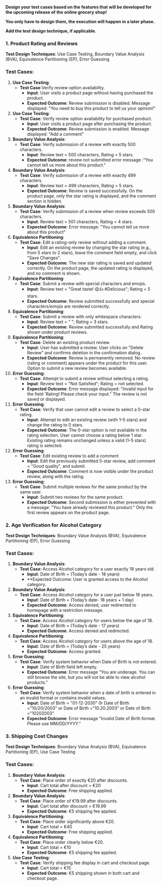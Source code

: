 **Design your test cases based on the features that will be developed for the upcoming release of the online grocery shop!**

**You only have to design them, the execution will happen in a later phase.**

**Add the test design technique, if applicable.**


### **1. Product Rating and Reviews**

**Test Design Techniques**: Use Case Testing,  Boundary Value Analysis (BVA), Equivalence Partitioning (EP), Error Guessing

### Test Cases:
1. **Use Case Testing**:
      - **Test Case**:Verify review option availability.
         - **Input**: User visits a product page without having purchased the product.
         - **Expected Outcome**: Review submission is disabled. Message displayed: "You need to buy this product to tell us your opinion!"
3. **Use Case Testing**:
      - **Test Case**: Verify review option availability for purchased product.
         - **Input**: User visits a product page after purchasing the product.
         - **Expected Outcome**: Review submission is enabled. Message displayed: "Add a comment"
4. **Boundary Value Analysis**:
    - **Test Case**: Verify submission of a review with exactly 500 characters.
        - **Input**: Review text = 500 characters, Rating = 5 stars.
        - **Expected Outcome**: review not submitted error message :"You cannot tell us more about this product."
5. **Boundary Value Analysis**:
    - **Test Case**: Verify submission of a review with exactly 499 characters.
        - **Input**: Review text = 499 characters, Rating = 5 stars.
        - **Expected Outcome**: Review is saved successfully. On the product page, only the star rating is displayed, and the comment section is hidden.
6. **Boundary Value Analysis**:
    - **Test Case**: Verify submission of a review when review exceeds 500 characters.
        - **Input**: Review text = 501 characters, Rating = 4 stars.
        - **Expected Outcome**: Error message: "You cannot tell us more about this product"
7. **Equivalence Partitioning**:        
    - **Test Case**: Edit a rating-only review without adding a comment.
        - **Input**: Edit an existing review by changing the star rating (e.g., from 5 stars to 2 stars), leave the comment field empty, and click "Save Changes".
        - **Expected Outcome**: The new star rating is saved and updated correctly. On the product page, the updated rating is displayed, and no comment is shown.
8. **Equivalence Partitioning**: 
    - **Test Case**: Submit a review with special characters and emojis.
        - **Input**: Review text = "Great taste! 😋👍 #Delicious"; Rating = 5 stars.
        - **Expected Outcome**: Review submitted successfully and special characters/emojis are rendered correctly.
9. **Equivalence Partitioning**:
    - **Test Case**: Submit a review with only whitespace characters.
        - **Input**: Review text = "   "; Rating = 3 stars.
        - **Expected Outcome**: Review submitted successfully and Rating shown under product reviews.
10. **Equivalence Partitioning**:
    - **Test Case**: Delete an existing product review
        - **Input**: User has submitted a review. User clicks on "Delete Review" and confirms deletion in the confirmation dialog.
        - **Expected Outcome**: Review is permanently removed. No review (rating or comment) appears under the product for this user. Option to submit a new review becomes available.
11. **Error Guessing**:
    - **Test Case**: Attempt to submit a review without selecting a rating.
        - **Input**: Review text = "Not Satisfied"; Rating = not selected.
        - **Expected Outcome**: Error message displayed: "Invalid input for the field 'Rating! Please check your input." The review is not saved or displayed.
12. **Error Guessing**:
     - **Test Case**: Verify that user cannot edit a review to select a 0-star rating.
        - **Input**: Attempt to edit an existing review (with 1–5 stars) and change the rating to 0 stars.
        - **Expected Outcome**: The 0-star option is not available in the rating selection. User cannot choose a rating below 1 star. Existing rating remains unchanged unless a valid (1–5 stars) rating is selected.      
13. **Error Guessing**: 
     - **Test Case**: Edit existing review to add a comment
        - **Input**: Edit the previously submitted 5-star review, add comment = "Good quality", and submit.
        - **Expected Outcome**: Comment is now visible under the product review, along with the rating.
14. **Error Guessing**:
     - **Test Case**: Submit multiple reviews for the same product by the same user.
        - **Input**: Submit two reviews for the same product.
        - **Expected Outcome**: Second submission is either prevented with a message: "You have already reviewed this product." Only the first review appears on the product page.

       
### **2. Age Verification for Alcohol Category**

**Test Design Techniques**: Boundary Value Analysis (BVA), Equivalence Partitioning (EP), Error Guessing

### Test Cases:

1. **Boundary Value Analysis**:
    - **Test Case**: Access Alcohol category for a user exactly 18 years old.
        - **Input**: Date of Birth = (Today’s date - 18 years)
        - **Expected Outcome: User is granted access to the Alcohol category.
2. **Boundary Value Analysis**:
    - **Test Case**: Access Alcohol category for a user just below 18 years.
        - **Input**: Date of Birth = (Today’s date- 18 years + 1 day)
        - **Expected Outcome**: Access denied, user redirected to homepage with a restriction message.
3. **Equivalence Partitioning**:
    - **Test Case**: Access Alcohol category for users below the age of 18.
        - **Input**: Date of Birth = (Today’s date - 17 years)
        - **Expected Outcome**: Access denied and redirected.
3. **Equivalence Partitioning**:
    - **Test Case**: Access Alcohol category for users above the age of 18.
        - **Input**:  Date of Birth = (Today’s date - 25 years)
        - **Expected Outcome**: Access granted.
4. **Error Guessing**:
    - **Test Case**: Verify system behavior when Date of Birth is not entered.
        - **Input**: Date of Birth field left empty.
        - **Expected Outcome**: Error message "You are underage. You can still browse the site, but you will not be able to view alcohol products."
5. **Error Guessing**:
    - **Test Case**: Verify system behavior when a date of birth is entered in an invalid format or contains invalid values.
        - **Input**: Date of Birth = "01-12-2030" 0r Date of Birth ="10/20/2003" or Date of Birth ="10.20.2003" or Date of Birth ="10202003"
        - **Expected Outcome**: Error message "Invalid Date of Birth format. Please use MM/DD/YYYY."

### **3. Shipping Cost Changes**

**Test Design Techniques**: Boundary Value Analysis (BVA), Equivalence Partitioning (EP), Use Case Testing

### Test Cases:

1. **Boundary Value Analysis**:
    - **Test Case**: Place order of exactly €20 after discounts.
        - **Input**: Cart total after discount = €20
        - **Expected Outcome**: Free shipping applied.
2. **Boundary Value Analysis**:
    - **Test Case**: Place order of €19.99 after discounts.
        - **Input**: Cart total after discount = €19.99
        - **Expected Outcome**: €5 shipping fee applied.
4. **Equivalence Partitioning**:
   - **Test Case**: Place order significantly above €20.
       - **Input**: Cart total = €40
       - **Expected Outcome**: Free shipping applied.
5. **Equivalence Partitioning**:
   - **Test Case**: Place order clearly below €20.
       - **Input**: Cart total = €10
       - **Expected Outcome**: €5 shipping fee applied.
6. **Use Case Testing**:
   - **Test Case**: Verify shipping fee display in cart and checkout page.
       - **Input**: Cart total = €15
       - **Expected Outcome**: €5 shipping shown in both cart and checkout page.












